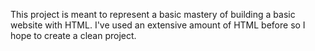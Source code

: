 This project is meant to represent a basic mastery of building a basic website with HTML. I've used an extensive amount of HTML before so I hope to create a clean project.